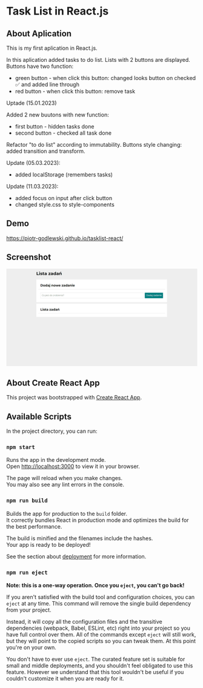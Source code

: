 # Task List in React.js

## About Aplication

This is my first aplication in React.js.

In this aplication added tasks to do list.
Lists with 2 buttons are displayed. Buttons have two function:
- green button - when click this button: changed looks button on checked ✅ and added line through
- red button - when click this button: remove task

Uptade (15.01.2023)

Added 2 new buutons with new function:
- first button - hidden tasks done
- second button - checked all task done

Refactor "to do list" according to immutability.
Buttons style changing: added transition and transform.

Update (05.03.2023):
- added localStorage (remembers tasks)

Update (11.03.2023):
- added focus on input after click button
- changed style.css to style-components
## Demo
https://piotr-godlewski.github.io/tasklist-react/
## Screenshot
![screenshot](TaskListAnimation.gif)

## About Create React App

This project was bootstrapped with [Create React App](https://github.com/facebook/create-react-app).

## Available Scripts

In the project directory, you can run:

### `npm start`

Runs the app in the development mode.\
Open [http://localhost:3000](http://localhost:3000) to view it in your browser.

The page will reload when you make changes.\
You may also see any lint errors in the console.

### `npm run build`

Builds the app for production to the `build` folder.\
It correctly bundles React in production mode and optimizes the build for the best performance.

The build is minified and the filenames include the hashes.\
Your app is ready to be deployed!

See the section about [deployment](https://facebook.github.io/create-react-app/docs/deployment) for more information.

### `npm run eject`

**Note: this is a one-way operation. Once you `eject`, you can't go back!**

If you aren't satisfied with the build tool and configuration choices, you can `eject` at any time. This command will remove the single build dependency from your project.

Instead, it will copy all the configuration files and the transitive dependencies (webpack, Babel, ESLint, etc) right into your project so you have full control over them. All of the commands except `eject` will still work, but they will point to the copied scripts so you can tweak them. At this point you're on your own.

You don't have to ever use `eject`. The curated feature set is suitable for small and middle deployments, and you shouldn't feel obligated to use this feature. However we understand that this tool wouldn't be useful if you couldn't customize it when you are ready for it.
